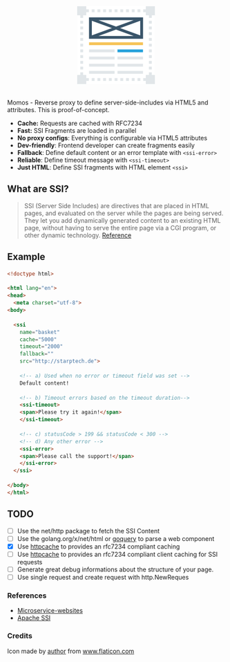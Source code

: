 <p align="center">
    <img src="logo.png" alt="Momos logo" /><br /><br />
</p>

Momos - Reverse proxy to define server-side-includes via HTML5 and attributes. This is proof-of-concept. 

- **Cache:** Requests are cached with RFC7234
- **Fast:** SSI Fragments are loaded in parallel
- **No proxy configs**: Everything is configurable via HTML5 attributes
- **Dev-friendly**: Frontend developer can create fragments easily
- **Fallback**: Define default content or an error template with `<ssi-error>`
- **Reliable**: Define timeout message with `<ssi-timeout>`
- **Just HTML**: Define SSI fragments with HTML element `<ssi>`

## What are SSI?

> SSI (Server Side Includes) are directives that are placed in HTML pages, and evaluated on the server while the pages are being served. They let you add dynamically generated content to an existing HTML page, without having to serve the entire page via a CGI program, or other dynamic technology.
[Reference](https://httpd.apache.org/docs/current/howto/ssi.html#page-header)


## Example
```html
<!doctype html>

<html lang="en">
<head>
  <meta charset="utf-8">
<body>

  <ssi
    name="basket"
    cache="5000"
    timeout="2000"
    fallback=""
    src="http://starptech.de">

    <!-- a) Used when no error or timeout field was set -->
    Default content!
    
    <!-- b) Timeout errors based on the timeout duration-->
    <ssi-timeout>
    <span>Please try it again!</span>
    </ssi-timeout>
    
    <!-- c) statusCode > 199 && statusCode < 300 -->
    <!-- d) Any other error -->
    <ssi-error>
    <span>Please call the support!</span>
    </ssi-error>
  </ssi>
  
</body>
</html>
```

## TODO
- [ ] Use the net/http package to fetch the SSI Content
- [ ] Use the golang.org/x/net/html or [goquery](https://github.com/PuerkitoBio/goquery) to parse a web component
- [X] Use [httpcache](https://github.com/lox/httpcache) to provides an rfc7234 compliant caching
- [ ] Use [httpcache](https://github.com/gregjones/httpcache) to provides an rfc7234 compliant client caching for SSI requests
- [ ] Generate great debug informations about the structure of your page.
- [ ] Use single request and create request with http.NewReques

### References
- [Microservice-websites](https://gustafnk.github.io/microservice-websites/#integration-techniques)
- [Apache SSI](https://httpd.apache.org/docs/current/howto/ssi.html#page-header)
### Credits
Icon made by [author](https://www.flaticon.com/authors/dinosoftlabs) from www.flaticon.com
